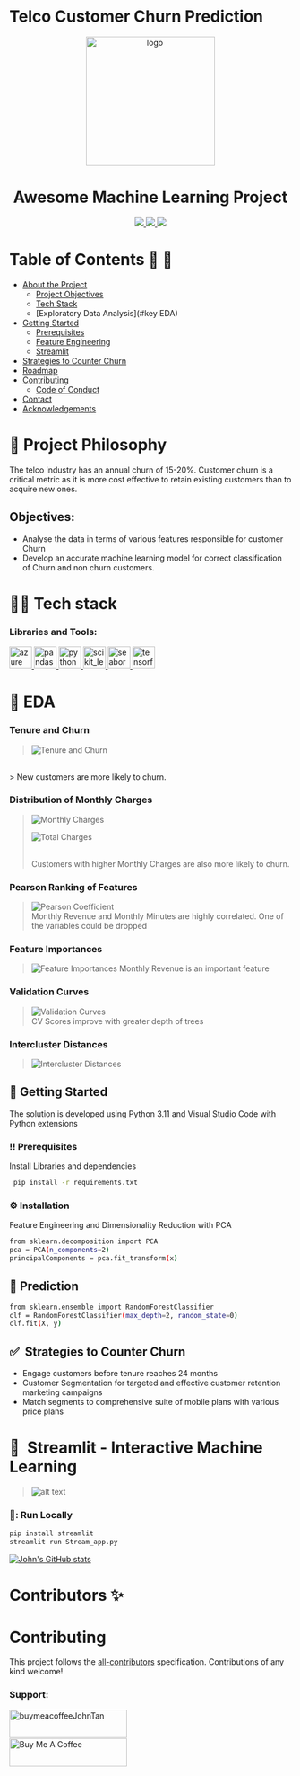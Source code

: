 # Telco Customer Churn Prediction
<div align="center">

  <img src="https://github.com/JohnTan38/Zomato/blob/main/assets/logo.png" alt="logo" width="230" height="auto" />
  <h1>Awesome Machine Learning Project</h1>
  </div>
  <div align='center'>
  
<a href='https://github.com/chroline/well_app/releases'>
  
<img src='https://img.shields.io/github/v/release/chroline/well_app?color=%23FDD835&label=version&style=for-the-badge'>
  
</a>
  
<a href='https://github.com/chroline/well_app/blob/main/LICENSE'>

<img src='https://img.shields.io/github/license/chroline/well_app?style=for-the-badge'>
  
</a>
  
<a href='https://github.com/chroline/well_app/blob/main/LICENSE'>

<img src='https://img.shields.io/badge/-MIT-blue?style=for-the-badge'>
</a>
  
</div>
  
 # Table of Contents 🥳 🚀

- [About the Project](#star2-about-the-project)
  * [Project Objectives](#space_invader-tech-stack)
  * [Tech Stack](#dart-features)
  * [Exploratory Data Analysis](#key EDA)
- [Getting Started](#toolbox-getting-started)
  * [Prerequisites](#bangbang-prerequisites)
  * [Feature Engineering](#gear-installation)
  * [Streamlit](#running-run-locally)
- [Strategies to Counter Churn](#eyes-usage)
- [Roadmap](#compass-roadmap)
- [Contributing](#wave-contributing)
  * [Code of Conduct](#scroll-code-of-conduct)
- [Contact](#handshake-contact)
- [Acknowledgements](#gem-acknowledgements)

# 🧐 Project Philosophy
The telco industry has an annual churn of 15-20%. Customer churn is a critical metric as it is more cost effective to retain existing customers than to acquire new ones.
## Objectives:
- Analyse the data in terms of various features responsible for customer Churn
- Develop an accurate machine learning model for correct classification of Churn and non churn customers.

# 👨‍💻 Tech stack
<h3 align="left">Libraries and Tools:</h3>
<p align="left"> <a href="https://azure.microsoft.com/en-in/" target="_blank" rel="noreferrer"> <img src="https://www.vectorlogo.zone/logos/microsoft_azure/microsoft_azure-icon.svg" alt="azure" width="40" height="40"/> </a> <a href="https://pandas.pydata.org/" target="_blank" rel="noreferrer"> <img src="https://raw.githubusercontent.com/devicons/devicon/2ae2a900d2f041da66e950e4d48052658d850630/icons/pandas/pandas-original.svg" alt="pandas" width="40" height="40"/> </a> <a href="https://www.python.org" target="_blank" rel="noreferrer"> <img src="https://raw.githubusercontent.com/devicons/devicon/master/icons/python/python-original.svg" alt="python" width="40" height="40"/> </a> <a href="https://scikit-learn.org/" target="_blank" rel="noreferrer"> <img src="https://upload.wikimedia.org/wikipedia/commons/0/05/Scikit_learn_logo_small.svg" alt="scikit_learn" width="40" height="40"/> </a> <a href="https://seaborn.pydata.org/" target="_blank" rel="noreferrer"> <img src="https://seaborn.pydata.org/_images/logo-mark-lightbg.svg" alt="seaborn" width="40" height="40"/> </a> <a href="https://www.tensorflow.org" target="_blank" rel="noreferrer"> <img src="https://www.vectorlogo.zone/logos/tensorflow/tensorflow-icon.svg" alt="tensorflow" width="40" height="40"/> </a> </p>

# 🌟 EDA
### Tenure and Churn
> ![Tenure and Churn](https://github.com/JohnTan38/Python-Data-Analysis-/blob/main/Tenure%20and%20churn.PNG?raw=true)
<br>
> New customers are more likely to churn.<br>


### Distribution of Monthly Charges
> ![Monthly Charges](https://github.com/JohnTan38/Python-Data-Analysis-/blob/main/Charges%20distribution.PNG?raw=true)
> 
> ![Total Charges](https://github.com/JohnTan38/Python-Data-Analysis-/blob/main/Total%20charges.PNG)
> 
> <br>
> Customers with higher Monthly Charges are also more likely to churn.<br>


### Pearson Ranking of Features
> ![Pearson Coefficient](https://github.com/JohnTan38/Python-Data-Analysis-/blob/main/Pearson.PNG?raw=true)<br>
> Monthly Revenue and Monthly Minutes are highly correlated. One of the variables could be dropped

### Feature Importances
> ![Feature Importances](https://github.com/JohnTan38/Python-Data-Analysis-/blob/main/Feature_Importances.PNG?raw=true)
> Monthly Revenue is an important feature

### Validation Curves
> ![Validation Curves](https://github.com/JohnTan38/Python-Data-Analysis-/blob/main/Validation_curve.PNG?raw=true)<br>
> CV Scores improve with greater depth of trees

### Intercluster Distances
> ![Intercluster Distances](https://github.com/JohnTan38/Python-Data-Analysis-/blob/main/Intercluster.PNG?raw=true)



## 	:toolbox: Getting Started
The solution is developed using Python 3.11 and Visual Studio Code with Python extensions
### :bangbang: Prerequisites

Install Libraries and dependencies

```bash
 pip install -r requirements.txt
```
### :gear: Installation

Feature Engineering and Dimensionality Reduction with PCA

```bash
from sklearn.decomposition import PCA
pca = PCA(n_components=2)
principalComponents = pca.fit_transform(x)
```
## :eyes: Prediction
```bash
from sklearn.ensemble import RandomForestClassifier
clf = RandomForestClassifier(max_depth=2, random_state=0)
clf.fit(X, y)
```

## ✅&nbsp; Strategies to Counter Churn

* Engage customers before tenure reaches 24 months
* Customer Segmentation for targeted and effective customer retention marketing campaigns
* Match segments to comprehensive suite of mobile plans with various price plans


# 🚀&nbsp; Streamlit - Interactive Machine Learning



> ![alt text](churndemo.gif "demo")
> 

### 🏃: Run Locally
```bash
pip install streamlit
streamlit run Stream_app.py

```
[![John's GitHub stats](https://github-readme-stats.vercel.app/api?username=johntan38&theme=dracula&show_icons=true)](https://github.com/johntan38/github-readme-stats)

# Contributors ✨
# Contributing

This project follows the [all-contributors](https://github.com/all-contributors/all-contributors) specification. Contributions of any kind welcome!

<h3 align="left">Support:</h3>
<p><a href="https://www.buymeacoffee.com/vieming8"> <img align="left" src="https://cdn.buymeacoffee.com/buttons/v2/default-yellow.png" height="50" width="210" alt="buymeacoffeeJohnTan" /></a></p><br><br>


<br>
<a href="https://www.buymeacoffee.com/vieming8" target="_blank"><img src="https://cdn.buymeacoffee.com/buttons/default-yellow.png" alt="Buy Me A Coffee" height="50" width="210"></a>

